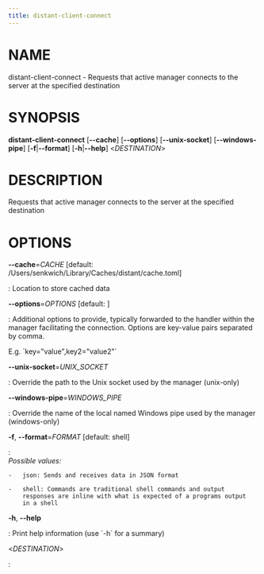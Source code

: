 ```yaml
---
title: distant-client-connect
---
```


# NAME

distant-client-connect - Requests that active manager connects to the
server at the specified destination

# SYNOPSIS

**distant-client-connect** \[**\--cache**\] \[**\--options**\]
\[**\--unix-socket**\] \[**\--windows-pipe**\] \[**-f**\|**\--format**\]
\[**-h**\|**\--help**\] \<*DESTINATION*\>

# DESCRIPTION

Requests that active manager connects to the server at the specified
destination

# OPTIONS

**\--cache**=*CACHE* \[default: /Users/senkwich/Library/Caches/distant/cache.toml\]

:   Location to store cached data

**\--options**=*OPTIONS* \[default: \]

:   Additional options to provide, typically forwarded to the handler
    within the manager facilitating the connection. Options are
    key-value pairs separated by comma.

E.g. \`key=\"value\",key2=\"value2\"\`

**\--unix-socket**=*UNIX_SOCKET*

:   Override the path to the Unix socket used by the manager (unix-only)

**\--windows-pipe**=*WINDOWS_PIPE*

:   Override the name of the local named Windows pipe used by the
    manager (windows-only)

**-f**, **\--format**=*FORMAT* \[default: shell\]

:   \
    *Possible values:*

    -   json: Sends and receives data in JSON format

    -   shell: Commands are traditional shell commands and output
        responses are inline with what is expected of a programs output
        in a shell

**-h**, **\--help**

:   Print help information (use \`-h\` for a summary)

\<*DESTINATION*\>

:   
